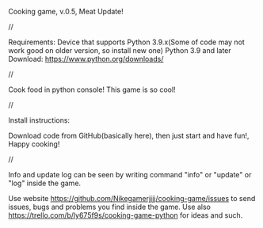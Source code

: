 Cooking game, v.0.5, Meat Update!

//


Requirements:
Device that supports Python 3.9.x(Some of code may not work good on older version, so install new one)
Python 3.9 and later
Download: https://www.python.org/downloads/

//

Cook food in python console!
This game is so cool!


//

Install instructions:

Download code from GitHub(basically here), then just start and have fun!, Happy cooking!

//

Info and update log can be seen by writing command "info" or "update" or "log" inside the game.

Use website https://github.com/Nikegamerjjjj/cooking-game/issues to send issues, bugs and problems you find inside the game. Use also https://trello.com/b/ly675f9s/cooking-game-python for ideas and such.
